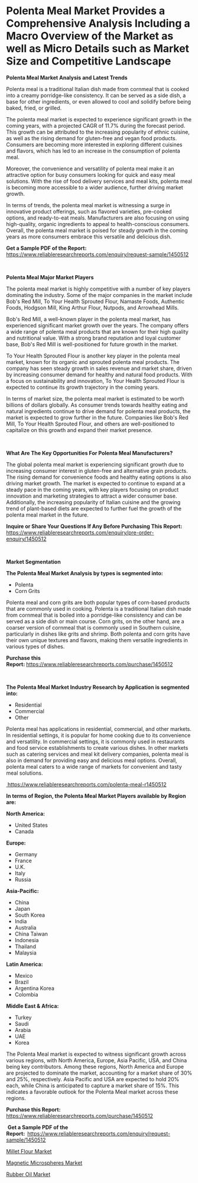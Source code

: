 <p><h1>Polenta Meal Market Provides a Comprehensive Analysis Including a Macro Overview of the Market as well as Micro Details such as Market Size and Competitive Landscape</h1></p><p><strong>Polenta Meal Market Analysis and Latest Trends</strong></p>
<p><p>Polenta meal is a traditional Italian dish made from cornmeal that is cooked into a creamy porridge-like consistency. It can be served as a side dish, a base for other ingredients, or even allowed to cool and solidify before being baked, fried, or grilled.</p><p>The polenta meal market is expected to experience significant growth in the coming years, with a projected CAGR of 11.7% during the forecast period. This growth can be attributed to the increasing popularity of ethnic cuisine, as well as the rising demand for gluten-free and vegan food products. Consumers are becoming more interested in exploring different cuisines and flavors, which has led to an increase in the consumption of polenta meal.</p><p>Moreover, the convenience and versatility of polenta meal make it an attractive option for busy consumers looking for quick and easy meal solutions. With the rise of food delivery services and meal kits, polenta meal is becoming more accessible to a wider audience, further driving market growth.</p><p>In terms of trends, the polenta meal market is witnessing a surge in innovative product offerings, such as flavored varieties, pre-cooked options, and ready-to-eat meals. Manufacturers are also focusing on using high-quality, organic ingredients to appeal to health-conscious consumers. Overall, the polenta meal market is poised for steady growth in the coming years as more consumers embrace this versatile and delicious dish.</p></p>
<p><strong>Get a Sample PDF of the Report:&nbsp;</strong> <a href="https://www.reliableresearchreports.com/enquiry/request-sample/1450512">https://www.reliableresearchreports.com/enquiry/request-sample/1450512</a></p>
<p>&nbsp;</p>
<p><strong>Polenta Meal Major Market Players</strong></p>
<p><p>The polenta meal market is highly competitive with a number of key players dominating the industry. Some of the major companies in the market include Bob's Red Mill, To Your Health Sprouted Flour, Namaste Foods, Authentic Foods, Hodgson Mill, King Arthur Flour, Nutpods, and Arrowhead Mills.</p><p>Bob's Red Mill, a well-known player in the polenta meal market, has experienced significant market growth over the years. The company offers a wide range of polenta meal products that are known for their high quality and nutritional value. With a strong brand reputation and loyal customer base, Bob's Red Mill is well-positioned for future growth in the market.</p><p>To Your Health Sprouted Flour is another key player in the polenta meal market, known for its organic and sprouted polenta meal products. The company has seen steady growth in sales revenue and market share, driven by increasing consumer demand for healthy and natural food products. With a focus on sustainability and innovation, To Your Health Sprouted Flour is expected to continue its growth trajectory in the coming years.</p><p>In terms of market size, the polenta meal market is estimated to be worth billions of dollars globally. As consumer trends towards healthy eating and natural ingredients continue to drive demand for polenta meal products, the market is expected to grow further in the future. Companies like Bob's Red Mill, To Your Health Sprouted Flour, and others are well-positioned to capitalize on this growth and expand their market presence.</p></p>
<p>&nbsp;</p>
<p><strong>What Are The Key Opportunities For Polenta Meal Manufacturers?</strong></p>
<p><p>The global polenta meal market is experiencing significant growth due to increasing consumer interest in gluten-free and alternative grain products. The rising demand for convenience foods and healthy eating options is also driving market growth. The market is expected to continue to expand at a steady pace in the coming years, with key players focusing on product innovation and marketing strategies to attract a wider consumer base. Additionally, the increasing popularity of Italian cuisine and the growing trend of plant-based diets are expected to further fuel the growth of the polenta meal market in the future.</p></p>
<p><strong>Inquire or Share Your Questions If Any Before Purchasing This Report:</strong> <a href="https://www.reliableresearchreports.com/enquiry/pre-order-enquiry/1450512">https://www.reliableresearchreports.com/enquiry/pre-order-enquiry/1450512</a></p>
<p>&nbsp;</p>
<p><strong>Market Segmentation</strong></p>
<p><strong>The Polenta Meal Market Analysis by types is segmented into:</strong></p>
<p><ul><li>Polenta</li><li>Corn Grits</li></ul></p>
<p><p>Polenta meal and corn grits are both popular types of corn-based products that are commonly used in cooking. Polenta is a traditional Italian dish made from cornmeal that is boiled into a porridge-like consistency and can be served as a side dish or main course. Corn grits, on the other hand, are a coarser version of cornmeal that is commonly used in Southern cuisine, particularly in dishes like grits and shrimp. Both polenta and corn grits have their own unique textures and flavors, making them versatile ingredients in various types of dishes.</p></p>
<p><strong>Purchase this Report:&nbsp;</strong><a href="https://www.reliableresearchreports.com/purchase/1450512">https://www.reliableresearchreports.com/purchase/1450512</a></p>
<p>&nbsp;</p>
<p><strong>The Polenta Meal Market Industry Research by Application is segmented into:</strong></p>
<p><ul><li>Residential</li><li>Commercial</li><li>Other</li></ul></p>
<p><p>Polenta meal has applications in residential, commercial, and other markets. In residential settings, it is popular for home cooking due to its convenience and versatility. In commercial settings, it is commonly used in restaurants and food service establishments to create various dishes. In other markets such as catering services and meal kit delivery companies, polenta meal is also in demand for providing easy and delicious meal options. Overall, polenta meal caters to a wide range of markets for convenient and tasty meal solutions.</p></p>
<p><a href="https://www.reliableresearchreports.com/polenta-meal-r1450512">&nbsp;https://www.reliableresearchreports.com/polenta-meal-r1450512</a></p>
<p><strong>In terms of Region, the Polenta Meal Market Players available by Region are:</strong></p>
<p>
    <p> <strong> North America: </strong>
        <ul>
            <li>United States</li>
            <li>Canada</li>
        </ul>
        </p> 
    <p> <strong> Europe: </strong>
        <ul>
            <li>Germany</li>
            <li>France</li>
            <li>U.K.</li>
            <li>Italy</li>
            <li>Russia</li>
        </ul>
        </p> 
    <p> <strong> Asia-Pacific: </strong>
        <ul>
            <li>China</li>
            <li>Japan</li>
            <li>South Korea</li>
            <li>India</li>
            <li>Australia</li>
            <li>China Taiwan</li>
            <li>Indonesia</li>
            <li>Thailand</li>
            <li>Malaysia</li>
        </ul>
        </p> 
    <p> <strong> Latin America: </strong>
        <ul>
            <li>Mexico</li>
            <li>Brazil</li>
            <li>Argentina Korea</li>
            <li>Colombia</li>
        </ul>
        </p> 
    <p> <strong> Middle East & Africa: </strong>
        <ul>
            <li>Turkey</li>
            <li>Saudi</li>
            <li>Arabia</li>
            <li>UAE</li>
            <li>Korea</li>
        </ul>
    </p>
    </p>
<p><p>The Polenta Meal market is expected to witness significant growth across various regions, with North America, Europe, Asia Pacific, USA, and China being key contributors. Among these regions, North America and Europe are projected to dominate the market, accounting for a market share of 30% and 25%, respectively. Asia Pacific and USA are expected to hold 20% each, while China is anticipated to capture a market share of 15%. This indicates a favorable outlook for the Polenta Meal market across these regions.</p></p>
<p><strong>Purchase this Report: </strong><a href="https://www.reliableresearchreports.com/purchase/1450512">https://www.reliableresearchreports.com/purchase/1450512</a></p>
<p>&nbsp;<strong>Get a Sample PDF of the Report:&nbsp;&nbsp;</strong><a href="https://www.reliableresearchreports.com/enquiry/request-sample/1450512">https://www.reliableresearchreports.com/enquiry/request-sample/1450512</a></p>
<p><strong></strong></p>
<p><p><a href="https://github.com/ChiragRP21/Market-Research-Report-List-4/blob/main/millet-flour-market.md">Millet Flour Market</a></p><p><a href="https://funky-papaya-cf4.notion.site/Decoding-the-Magnetic-Microspheres-Market-A-Deep-Dive-into-the-Latest-Market-Trends-Market-Segment-077d764fba30471ba4aa6ed5b1f3e4fc">Magnetic Microspheres Market</a></p><p><a href="https://sore-arch-6db.notion.site/Rubber-Oil-Market-Size-Furnishes-Valuable-Information-Encompassing-Market-Share-Market-Trends-and--aecf745e8cef4888aa2c442a2fa28f82">Rubber Oil Market</a></p></p>